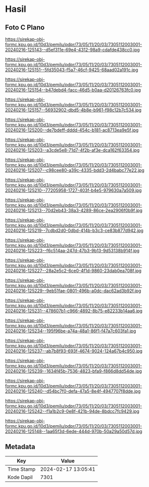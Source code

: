 # Hasil

## Foto C Plano

https://sirekap-obj-formc.kpu.go.id/10d3/pemilu/pdpr/73/05/11/20/03/7305112003001-20240216-125143--d5ef311e-69e4-4312-98a9-cdafde438cc0.jpg

https://sirekap-obj-formc.kpu.go.id/10d3/pemilu/pdpr/73/05/11/20/03/7305112003001-20240216-125151--5fd35043-f5a7-46cf-9425-68aad02a191c.jpg

https://sirekap-obj-formc.kpu.go.id/10d3/pemilu/pdpr/73/05/11/20/03/7305112003001-20240216-125154--b47debd4-facc-46d5-b0aa-d20126763fc0.jpg

https://sirekap-obj-formc.kpu.go.id/10d3/pemilu/pdpr/73/05/11/20/03/7305112003001-20240216-125157--56932902-dbd5-4b8e-b961-f98c12b7c534.jpg

https://sirekap-obj-formc.kpu.go.id/10d3/pemilu/pdpr/73/05/11/20/03/7305112003001-20240216-125200--de7bdeff-dddd-454c-b181-ac8713ea9e5f.jpg

https://sirekap-obj-formc.kpu.go.id/10d3/pemilu/pdpr/73/05/11/20/03/7305112003001-20240216-125203--a3cde5e8-71d7-4f2b-af3e-dca162f63354.jpg

https://sirekap-obj-formc.kpu.go.id/10d3/pemilu/pdpr/73/05/11/20/03/7305112003001-20240216-125207--c98cee80-a39c-4335-bdd3-2d4babc77e22.jpg

https://sirekap-obj-formc.kpu.go.id/10d3/pemilu/pdpr/73/05/11/20/03/7305112003001-20240216-125210--77205958-1727-403f-b4e5-979630a7a509.jpg

https://sirekap-obj-formc.kpu.go.id/10d3/pemilu/pdpr/73/05/11/20/03/7305112003001-20240216-125213--70d2eb43-38a3-4289-86ce-2ea2906f0b9f.jpg

https://sirekap-obj-formc.kpu.go.id/10d3/pemilu/pdpr/73/05/11/20/03/7305112003001-20240216-125219--7cdbd2d0-0dbd-414b-b3c3-ce83b877d942.jpg

https://sirekap-obj-formc.kpu.go.id/10d3/pemilu/pdpr/73/05/11/20/03/7305112003001-20240216-125223--f6c514aa-247d-47b3-9b13-9d53138b914f.jpg

https://sirekap-obj-formc.kpu.go.id/10d3/pemilu/pdpr/73/05/11/20/03/7305112003001-20240216-125227--28a2e5c2-6ce0-4f1d-9860-23dab0ea708f.jpg

https://sirekap-obj-formc.kpu.go.id/10d3/pemilu/pdpr/73/05/11/20/03/7305112003001-20240216-125229--9eb51fae-0801-496b-a0dc-dac62ad3b92f.jpg

https://sirekap-obj-formc.kpu.go.id/10d3/pemilu/pdpr/73/05/11/20/03/7305112003001-20240216-125231--478607b1-c966-4892-8b75-e82233b14aa6.jpg

https://sirekap-obj-formc.kpu.go.id/10d3/pemilu/pdpr/73/05/11/20/03/7305112003001-20240216-125234--195f96be-a74a-48a1-86f1-f47a7c603fa1.jpg

https://sirekap-obj-formc.kpu.go.id/10d3/pemilu/pdpr/73/05/11/20/03/7305112003001-20240216-125237--ab7b8f93-693f-4674-9024-124a67b4c950.jpg

https://sirekap-obj-formc.kpu.go.id/10d3/pemilu/pdpr/73/05/11/20/03/7305112003001-20240216-125239--1634f45b-7536-4823-bfa9-f866d8dd54de.jpg

https://sirekap-obj-formc.kpu.go.id/10d3/pemilu/pdpr/73/05/11/20/03/7305112003001-20240216-125240--d54bc7f0-defa-47a5-8e4f-4947707f8dde.jpg

https://sirekap-obj-formc.kpu.go.id/10d3/pemilu/pdpr/73/05/11/20/03/7305112003001-20240216-125242--f1a1b2c9-0e8f-421b-94de-8bdcc7fc9429.jpg

https://sirekap-obj-formc.kpu.go.id/10d3/pemilu/pdpr/73/05/11/20/03/7305112003001-20240216-125148--1aa65f3d-6ede-444d-970b-50a29a50d57d.jpg


## Metadata

| Key        | Value               |
| ---------- | ------------------- |
| Time Stamp | 2024-02-17 13:05:41 |
| Kode Dapil | 7301                |



